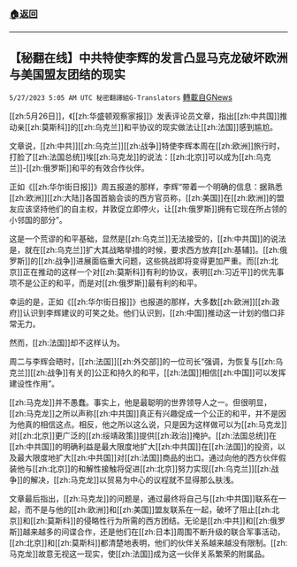 ###  [:house:返回](README.md)
---


## 【秘翻在线】中共特使李辉的发言凸显马克龙破坏欧洲与美国盟友团结的现实
`5/27/2023 5:05 AM UTC 秘密翻譯組G-Translators` [轉載自GNews](https://gnews.org/articles/1335048)

[[zh:5月26日]]，《[[zh:华盛顿观察家报]]》发表评论员文章，指出[[zh:中共国]]推动亲[[zh:莫斯科]]的[[zh:乌克兰]]和平协议的现实做法让[[zh:法国]]感到尴尬。

文章说，[[zh:中共]][[zh:乌克兰]][[zh:战争]]特使李辉本周在[[zh:欧洲]]旅行时，打脸了[[zh:法国总统]]埃[[zh:马克龙]]的说法：[[zh:北京]]可以成为[[zh:乌克兰]]\-[[zh:俄罗斯]]和平的有效合作伙伴。

正如《[[zh:华尔街日报]]》周五报道的那样，李辉“带着一个明确的信息：据熟悉[[zh:欧洲]][[zh:大陆]]各国首脑会谈的西方官员称，[[zh:美国]]在[[zh:欧洲]]的盟友应该坚持他们的自主权，并敦促立即停火，让[[zh:俄罗斯]]拥有它现在所占领的小邻国的部分”。

这是一个荒谬的和平基础，显然是[[zh:乌克兰]]无法接受的，[[zh:中共国]]的说法是，就在[[zh:乌克兰]]扩大其战略举措的时候，要求西方放弃[[zh:基辅]]。[[zh:俄罗斯]]的[[zh:战争]]进展面临重大问题，这些挑战即将变得更加严重。而[[zh:北京]]正在推动的这样一个对[[zh:莫斯科]]有利的协议，表明[[zh:习近平]]的优先事项不是公正的和平，而是对[[zh:俄罗斯]]最有利的和平。

幸运的是，正如《[[zh:华尔街日报]]》也报道的那样，大多数[[zh:欧洲]][[zh:政府]]认识到李辉建议的可笑之处。他们认识到，[[zh:中国]]推动这一计划的借口非常无力。

然而，[[zh:法国]]却不这样认为。

周二与李辉会晤时，[[zh:法国]][[zh:外交部]]的一位司长“强调，为恢复与[[zh:乌克兰]][[zh:战争]]有关的\]公正和持久的和平，[[zh:法国]]相信[[zh:中国]]可以发挥建设性作用”。

[[zh:马克龙]]并不愚蠢。事实上，他是最聪明的世界领导人之一。但很明显，[[zh:马克龙]]之所以声称[[zh:中共国]]真正有兴趣促成一个公正的和平，并不是因为他真的相信这点。相反，他之所以这么说，只是因为这样做可以为[[zh:马克龙]]对[[zh:北京]]更广泛的[[zh:绥靖政策]]提供[[zh:政治]]掩护。[[zh:法国总统]]在[[zh:中共国]]的明确利益是最大限度地扩大[[zh:中共国]]在[[zh:法国]]的投资，以及最大限度地扩大[[zh:中共国]]对[[zh:法国]]商品的出口。通过向他的西方伙伴假装他与[[zh:北京]]的和解性接触将促进[[zh:北京]]努力实现[[zh:乌克兰]][[zh:战争]]的解决，[[zh:马克龙]]以贸易为中心的议程就不显得那么肤浅。

文章最后指出，[[zh:马克龙]]的问题是，通过最终将自己与[[zh:中共国]]联系在一起，而不是与他的[[zh:欧洲]]和[[zh:美国]]盟友联系在一起，破坏了阻止[[zh:北京]]和[[zh:莫斯科]]的侵略性行为所需的西方团结。无论是[[zh:中共]]和[[zh:俄罗斯]]越来越多的间谍合作，还是他们在[[zh:日本]]周围不断升级的联合军事活动，[[zh:北京]]和[[zh:莫斯科]]都清楚地表明，他们的伙伴关系越来越没有限制。[[zh:马克龙]]故意无视这一现实，使[[zh:法国]]成为这一伙伴关系繁荣的附属品。
